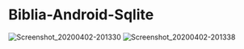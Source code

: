 # Biblia-Android-Sqlite
![Screenshot_20200402-201330](https://user-images.githubusercontent.com/57531903/79034086-b4aa0a00-7b89-11ea-9a55-2de66b6009a7.png)
![Screenshot_20200402-201338](https://user-images.githubusercontent.com/57531903/79034089-b542a080-7b89-11ea-8530-db3c4f2dc89f.png)
